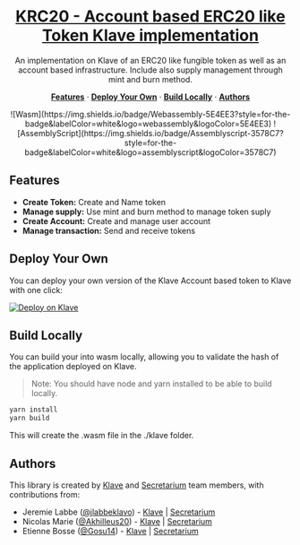<a href="https://klave.com/">
  <h1 align="center">KRC20 - Account based ERC20 like Token Klave implementation</h1>
</a>

<p align="center">
  An implementation on Klave of an ERC20 like fungible token as well as an account based infrastructure. Include also supply management through mint and burn method.
</p>

<p align="center">
  <a href="#features"><strong>Features</strong></a> ·
  <a href="#deploy-your-own"><strong>Deploy Your Own</strong></a> ·
  <a href="#build-locally"><strong>Build Locally</strong></a> ·
  <a href="#authors"><strong>Authors</strong></a>
</p>

<p align="center">
  ![Wasm](https://img.shields.io/badge/Webassembly-5E4EE3?style=for-the-badge&labelColor=white&logo=webassembly&logoColor=5E4EE3) ![AssemblyScript](https://img.shields.io/badge/Assemblyscript-3578C7?style=for-the-badge&labelColor=white&logo=assemblyscript&logoColor=3578C7)
</p>

## Features

- **Create Token:** Create and Name token
- **Manage supply:** Use mint and burn method to manage token suply
- **Create Account:** Create and manage user account
- **Manage transaction:** Send and receive tokens

## Deploy Your Own

You can deploy your own version of the Klave Account based token to Klave with one click:

[![Deploy on Klave](https://klave.com/images/deploy-on-klave.svg)]()

## Build Locally

You can build your into wasm locally, allowing you to validate the hash of the application deployed on Klave.

> Note: You should have node and yarn installed to be able to build locally.

```bash
yarn install
yarn build
```
This will create the .wasm file in the ./klave folder.

## Authors

This library is created by [Klave](https://klave.com) and [Secretarium](https://secretarium.com) team members, with contributions from:

- Jeremie Labbe ([@jlabbeklavo](https://github.com/jlabbeKlavo)) - [Klave](https://klave.com) | [Secretarium](https://secretarium.com)
- Nicolas Marie ([@Akhilleus20](https://github.com/Akhilleus20)) - [Klave](https://klave.com) | [Secretarium](https://secretarium.com)
- Etienne Bosse ([@Gosu14](https://github.com/Gosu14)) - [Klave](https://klave.com) | [Secretarium](https://secretarium.com)